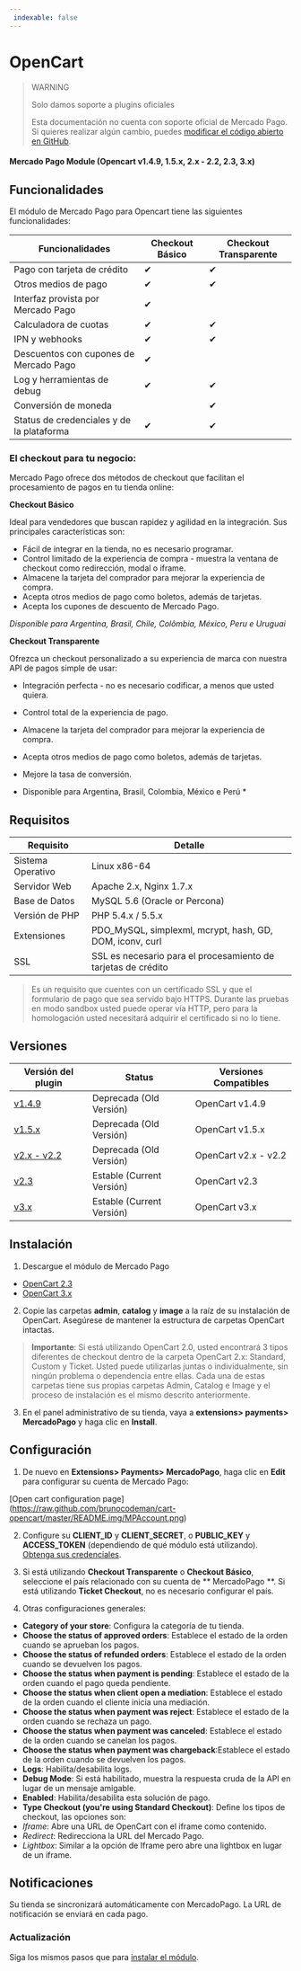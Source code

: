 ```yaml
---
 indexable: false
---
```

# OpenCart

> WARNING
>
> Solo damos soporte a plugins oficiales
>
> Esta documentación no cuenta con soporte oficial de Mercado Pago. Si quieres realizar algún cambio, puedes [modificar el código abierto en GitHub](https://github.com/mercadopago/devsite-docs/blob/development/guides/plugins/unofficial/opencart.es.md).

#### Mercado Pago Module (Opencart v1.4.9, 1.5.x, 2.x - 2.2, 2.3, 3.x)

## Funcionalidades

El módulo de Mercado Pago para Opencart tiene las siguientes funcionalidades:

| Funcionalidades | Checkout Básico | Checkout Transparente |
| --- | --- | --- |
| Pago con tarjeta de crédito | ✔ | ✔ |
| Otros medios de pago | ✔ | ✔ |
| Interfaz provista por Mercado Pago | ✔ | |
| Calculadora de cuotas | ✔ | ✔ |
| IPN y webhooks | ✔ | ✔ |
| Descuentos con cupones de Mercado Pago | ✔ | |
| Log y herramientas de debug | ✔ | ✔ |
| Conversión de moneda | | ✔ |
| Status de credenciales y de la plataforma | ✔ | ✔ |


### El checkout para tu negocio:

Mercado Pago ofrece dos métodos de checkout que facilitan el procesamiento de pagos en tu tienda online:

**Checkout Básico**

Ideal para vendedores que buscan rapidez y agilidad en la integración. Sus principales características son:

* Fácil de integrar en la tienda, no es necesario programar.
* Control limitado de la experiencia de compra - muestra la ventana de checkout como redirección, modal o iframe.
* Almacene la tarjeta del comprador para mejorar la experiencia de compra.
* Acepta otros medios de pago como boletos, además de tarjetas.
* Acepta los cupones de descuento de Mercado Pago.

*Disponible para Argentina, Brasil, Chile, Colômbia, México, Peru e Uruguai*

**Checkout Transparente**

Ofrezca un checkout personalizado a su experiencia de marca con nuestra API de pagos simple de usar:

* Integración perfecta - no es necesario codificar, a menos que usted quiera.
* Control total de la experiencia de pago.
* Almacene la tarjeta del comprador para mejorar la experiencia de compra.
* Acepta otros medios de pago como boletos, además de tarjetas.
* Mejore la tasa de conversión.

* Disponible para Argentina, Brasil, Colombia, México e Perú *


## Requisitos

| Requisito | Detalle |
| --- | --- |
| Sistema Operativo | Linux x86-64 |
| Servidor Web | Apache 2.x, Nginx 1.7.x |
| Base de Datos | MySQL 5.6 (Oracle or Percona) |
| Versión de PHP | PHP 5.4.x / 5.5.x |
| Extensiones | PDO_MySQL, simplexml, mcrypt, hash, GD, DOM, iconv, curl |
| SSL | SSL es necesario para el procesamiento de tarjetas de crédito |

>Es un requisito que cuentes con un certificado SSL y que el formulario de pago que sea servido bajo HTTPS. Durante las pruebas en modo sandbox usted puede operar vía HTTP, pero para la homologación usted necesitará adquirir el certificado si no lo tiene.


## Versiones

| Versión del plugin | Status | Versiones Compatibles |
| --- | --- | --- |
| [v1.4.9](https://github.com/mercadopago/cart-opencart/tree/master/v1.4.9) | Deprecada (Old Versión) | OpenCart v1.4.9 |
| [v1.5.x](https://github.com/mercadopago/cart-opencart/tree/master/v1.5.x) | Deprecada (Old Versión) | OpenCart v1.5.x |
| [v2.x - v2.2](https://github.com/mercadopago/cart-opencart/tree/master/v2.x%20-%202.2) | Deprecada (Old Versión) | OpenCart v2.x - v2.2 |
| [v2.3](https://github.com/mercadopago/cart-opencart-2/archive/master.zip) | Estable (Current Versión) | OpenCart v2.3 |
| [v3.x](https://github.com/mercadopago/cart-opencart-3/archive/master.zip/archive/master.zip) | Estable (Current Versión) | OpenCart v3.x |


## Instalación

1. Descargue el módulo de Mercado Pago

 * [OpenCart 2.3](https://github.com/mercadopago/cart-opencart-2/archive/master.zip)
 * [OpenCart 3.x](https://github.com/mercadopago/cart-opencart-3/archive/master.zip)

2. Copie las carpetas **admin**, **catalog** y **image** a la raíz de su instalación de OpenCart. Asegúrese de mantener la estructura de carpetas OpenCart intactas.

> **Importante**: Si está utilizando OpenCart 2.0, usted encontrará 3 tipos diferentes de checkout dentro de la carpeta OpenCart 2.x: Standard, Custom y Ticket. Usted puede utilizarlas juntas o individualmente, sin ningún problema o dependencia entre ellas. Cada una de estas carpetas tiene sus propias carpetas Admin, Catalog e Image y el proceso de instalación es el mismo descrito anteriormente.

3. En el panel administrativo de su tienda, vaya a **extensions> payments> MercadoPago** y haga clic en **Install**.


## Configuración

1. De nuevo en **Extensions> Payments> MercadoPago**, haga clic en **Edit** para configurar su cuenta de Mercado Pago:

 [Open cart configuration page] (https://raw.github.com/brunocodeman/cart-opencart/master/README.img/MPAccount.png)

2. Configure su **CLIENT_ID** y **CLIENT_SECRET**, o **PUBLIC_KEY** y **ACCESS_TOKEN** (dependiendo de qué módulo está utilizando). [Obtenga sus credenciales]([FAKER][CREDENTIALS][URL]).

3. Si está utilizando **Checkout Transparente** o **Checkout Básico**, seleccione el país relacionado con su cuenta de ** MercadoPago **. Si está utilizando **Ticket Checkout**, no es necesario configurar el país.

4. Otras configuraciones generales:

 * **Category of your store**: Configura la categoría de tu tienda.
 * **Choose the status of approved orders**: Establece el estado de la orden cuando se aprueban los pagos.
 * **Choose the status of refunded orders**: Establece el estado de la orden cuando se devuelven los pagos.
 * **Choose the status when payment is pending**: Establece el estado de la orden cuando el pago queda pendiente.
 * **Choose the status when client open a mediation**: Establece el estado de la orden cuando el cliente inicia una mediación.
 * **Choose the status when payment was reject**: Establece el estado de la orden cuando se rechaza un pago.
 * **Choose the status when payment was canceled**: Establece el estado de la orden cuando se canelan los pagos.
 * **Choose the status when payment was chargeback**:Establece el estado de la orden cuando se devuelven los pagos.
 * **Logs**: Habilita/desabilita logs.
 * **Debug Mode**: Si está habilitado, muestra la respuesta cruda de la API en lugar de un mensaje amigable.
 * **Enabled**: Habilita/desabilita esta solución de pago.
 * **Type Checkout (you're using Standard Checkout)**: Define los tipos de checkout, las opciones son:
  * *Iframe*: Abre una URL de OpenCart con el iframe como contenido.
  * *Redirect*: Redirecciona la URL del Mercado Pago.
  * *Lightbox*: Similar a la opción de Iframe pero abre una lightbox en lugar de un iframe.


## Notificaciones

Su tienda se sincronizará automáticamente con MercadoPago. La URL de notificación se enviará en cada pago.


### Actualización

Siga los mismos pasos que para [instalar el módulo](##bookmark_instalación).
